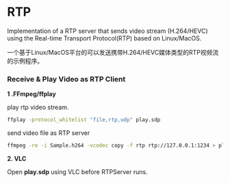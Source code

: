 # RTP
Implementation of a RTP server that sends video stream (H.264/HEVC) using the Real-time Transport Protocol(RTP) based on Linux/MacOS. 

一个基于Linux/MacOS平台的可以发送携带H.264/HEVC媒体类型的RTP视频流的示例程序。

### Receive & Play Video as RTP Client

**1 .FFmpeg/ffplay**

play rtp video stream.
```sh
ffplay -protocol_whitelist "file,rtp,udp" play.sdp
```

send video file as RTP server

```sh
ffmpeg -re -i Sample.h264 -vcodec copy -f rtp rtp://127.0.0.1:1234 > play.sdp
```


**2. VLC**

Open **play.sdp** using VLC before RTPServer runs.
